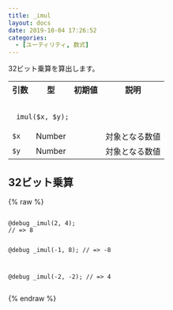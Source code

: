 ```yaml
---
title: _imul
layout: docs
date: 2019-10-04 17:26:52
categories:
  - [ユーティリティ, 数式]
---
```


32ビット乗算を算出します。

<table>
  <tr>
    <th>引数</th>
    <th>型</th>
    <th>初期値</th>
    <th>説明</th>
  </tr>
  <tr>
    <td colspan="4">
      <pre class="language-scss"><code>
_imul($x, $y);
</code></pre>
    </td>
  </tr>
  <tr>
    <td><code>$x</code></td>
    <td>Number</td>
    <td></td>
    <td>対象となる数値</td>
  </tr>
  <tr>
    <td><code>$y</code></td>
    <td>Number</td>
    <td></td>
    <td>対象となる数値</td>
  </tr>
</table>

## 32ビット乗算

<div class="c demo">
  <div class="code">
    {% raw %}
      <pre class="language-scss"><code>
@debug _imul(2, 4);
// => 8

@debug _imul(-1, 8);
// => -8

@debug _imul(-2, -2);
// => 4
</code></pre>
    {% endraw %}
  </div>
</div>
